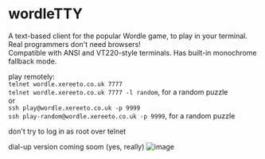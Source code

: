 # wordleTTY

A text-based client for the popular Wordle game, to play in your terminal. Real programmers don't need browsers!  
Compatible with ANSI and VT220-style terminals. Has built-in monochrome fallback mode. 

play remotely:  
`telnet wordle.xereeto.co.uk 7777 `  
`telnet wordle.xereeto.co.uk 7777 -l random`, for a random puzzle    
or  
`ssh play@wordle.xereeto.co.uk -p 9999`  
`ssh play-random@wordle.xereeto.co.uk -p 9999`, for a random puzzle

don't try to log in as root over telnet

dial-up version coming soom (yes, really)
![image](https://user-images.githubusercontent.com/4806744/152666421-ca5dd7a1-6da2-475d-9aa1-377486a37ed6.png)

